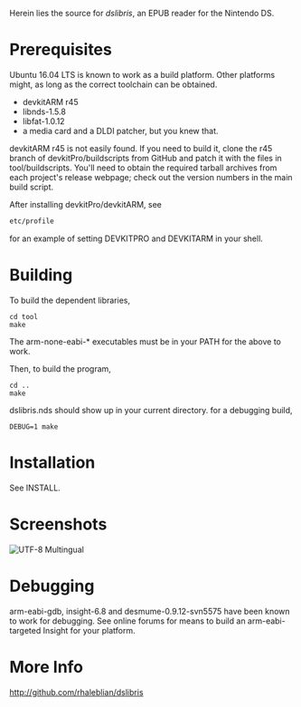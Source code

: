 Herein lies the source for *dslibris*, an EPUB reader for the Nintendo DS.

# Prerequisites

Ubuntu 16.04 LTS is known to work as a build platform.
Other platforms might, as long as the correct toolchain can be obtained.

*   devkitARM r45
*   libnds-1.5.8
*   libfat-1.0.12
*   a media card and a DLDI patcher, but you knew that.

devkitARM r45 is not easily found. If you need to build it,
clone the r45 branch of devkitPro/buildscripts from GitHub
and patch it with the files in tool/buildscripts.
You'll need to obtain the required tarball archives from each
project's release webpage; check out the version numbers in
the main build script.

After installing devkitPro/devkitARM, see

```bash
etc/profile
```

for an example of setting DEVKITPRO and DEVKITARM in your shell.

# Building

To build the dependent libraries,

```shell
cd tool
make
```

The arm-none-eabi-* executables must be in your PATH for the above to work.

Then, to build the program,

```shell
cd ..
make
```

dslibris.nds should show up in your current directory.
for a debugging build,

```shell
DEBUG=1 make
```

# Installation

See INSTALL.

# Screenshots

![UTF-8 Multingual](http://rhaleblian.files.wordpress.com/2007/09/utf8.png)

# Debugging

arm-eabi-gdb, insight-6.8 and desmume-0.9.12-svn5575 have been known to work for debugging. See online forums for means to build an arm-eabi-targeted Insight for your platform.

# More Info

http://github.com/rhaleblian/dslibris
